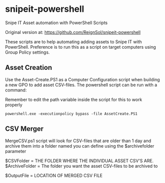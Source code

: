 # snipeit-powershell
Snipe IT Asset automation with PowerShell Scripts

Original version at:
https://github.com/ReignSol/snipeit-powershell


These scripts are to help automating adding assets to Snipe IT with PowerShell. Preference is to
run this as a script on target computers using Group Policy settings.


## Asset Creation
Use the Asset-Create.PS1 as a Computer Configuration script when building a new GPO to
add asset CSV-files. The powershell script can be run with a command:

Remember to edit the path variable inside the script for this to work properly

`powershell.exe -executionpolicy bypass -file AssetCreate.PS1`

## CSV Merger

MergeCSV.ps1 script will look for CSV-files that are older than 1 day and archive them into a folder named you can
define using the $archivefolder parameter

$CSVFolder = THE FOLDER WHERE THE INDIVIDUAL ASSET CSV'S ARE. 
$ArchiveFolder = The folder you want the asset CSV-files to be archived to

$OutputFile = LOCATION OF MERGED CSV FILE